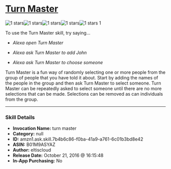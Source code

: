 # [Turn Master](http://alexa.amazon.com/#skills/amzn1.ask.skill.7b4b6c86-f0ba-41a9-a761-6c01b3bd8e42)
![1 stars](../../images/ic_star_black_18dp_1x.png)![1 stars](../../images/ic_star_border_black_18dp_1x.png)![1 stars](../../images/ic_star_border_black_18dp_1x.png)![1 stars](../../images/ic_star_border_black_18dp_1x.png)![1 stars](../../images/ic_star_border_black_18dp_1x.png) 1

To use the Turn Master skill, try saying...

* *Alexa open Turn Master*

* *Alexa ask Turn Master to add John*

* *Alexa ask Turn Master to choose someone*

Turn Master is a fun way of randomly selecting one or more people from the group of people that you have told it about.  Start by adding the names of the people in the group and then ask Turn Master to select someone. Turn Master can be repeatedly asked to select someone until there are no more selections that can be made. Selections can be removed as can individuals from the group.

***

### Skill Details

* **Invocation Name:** turn master
* **Category:** null
* **ID:** amzn1.ask.skill.7b4b6c86-f0ba-41a9-a761-6c01b3bd8e42
* **ASIN:** B01M9ASYAZ
* **Author:** eltiscloud
* **Release Date:** October 21, 2016 @ 16:15:48
* **In-App Purchasing:** No
